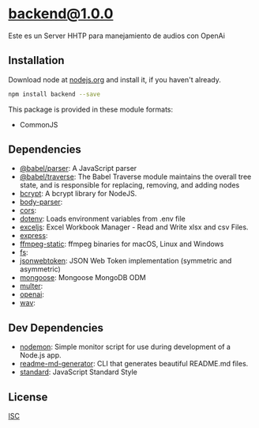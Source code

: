 # backend@1.0.0


Este es un Server HHTP para manejamiento de audios con OpenAi


## Installation
Download node at [nodejs.org](http://nodejs.org) and install it, if you haven't already.

```sh
npm install backend --save
```

This package is provided in these module formats:

- CommonJS




## Dependencies

- [@babel/parser](https://github.com/babel/babel): A JavaScript parser
- [@babel/traverse](https://github.com/babel/babel): The Babel Traverse module maintains the overall tree state, and is responsible for replacing, removing, and adding nodes
- [bcrypt](https://github.com/kelektiv/node.bcrypt.js): A bcrypt library for NodeJS.
- [body-parser](): 
- [cors](): 
- [dotenv](https://github.com/motdotla/dotenv): Loads environment variables from .env file
- [exceljs](https://github.com/exceljs/exceljs): Excel Workbook Manager - Read and Write xlsx and csv Files.
- [express](): 
- [ffmpeg-static](https://github.com/eugeneware/ffmpeg-static): ffmpeg binaries for macOS, Linux and Windows
- [fs](https://github.com/npm/security-holder): 
- [jsonwebtoken](https://github.com/auth0/node-jsonwebtoken): JSON Web Token implementation (symmetric and asymmetric)
- [mongoose](https://github.com/Automattic/mongoose): Mongoose MongoDB ODM
- [multer](): 
- [openai](): 
- [wav](): 


## Dev Dependencies

- [nodemon](https://github.com/remy/nodemon): Simple monitor script for use during development of a Node.js app.
- [readme-md-generator](https://github.com/kefranabg/readme-md-generator): CLI that generates beautiful README.md files.
- [standard](https://github.com/standard/standard): JavaScript Standard Style


## License
[ISC]()

